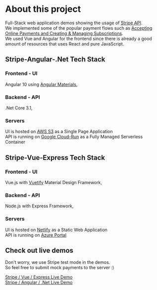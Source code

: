 # About this project

Full-Stack web application demos showing the usage of [Stripe API](https://stripe.com/docs/api).
<br/>
We implemented some of the popular payment flows such as [Accepting Online Payments and Creating & Managing Subscriptions](https://stripe.com/docs/payments).
<br/>
We used Vue and Angular for the frontend since there is already a good amount of resources that uses React and pure JavaScript.


## Stripe-Angular-.Net Tech Stack

### Frontend - UI
Angular 10 using [Angular Materials](https://material.angular.io/components/categories),
<br/>
### Backend - API
.Net Core 3.1, 
<br/>
### Servers
UI is hosted on [AWS S3](https://aws.amazon.com/s3/) as a Single Page Application
<br/>
API is running on [Google Cloud-Run](https://cloud.google.com/run) as a Fully Managed Serverless Container


## Stripe-Vue-Express Tech Stack

### Frontend - UI
Vue.js with [Vuetify](https://vuetifyjs.com/) Material Design Framework,
<br/>
### Backend - API
Node.js with Express Framework, 
<br/>
### Servers
UI is hosted on [Netlify](https://www.netlify.com/) as a Static Web Application
<br/>
API is running on [Azure Portal](https://azure.microsoft.com/en-us/features/azure-portal/)



## Check out live demos

Don't worry, we use Stripe test mode in the demos. 
<br/>
So feel free to submit mock payments to the server :)

[Stripe / Vue / Express Live Demo](https://fullstackstripe-vue-express.netlify.app/)
<br/>
[Stripe / Angular / .Net Live Demo](http://fullstackstripe-angular-net.s3-website-us-east-1.amazonaws.com/)
